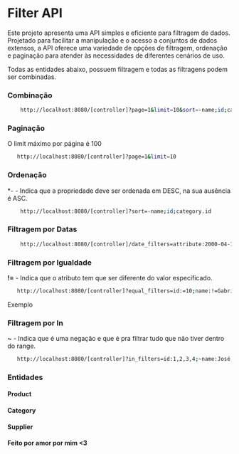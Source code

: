 # Filter API

Este projeto apresenta uma API simples e eficiente para filtragem de dados. Projetado para facilitar a manipulação e o acesso a conjuntos de dados extensos, a API oferece uma variedade de opções de filtragem, ordenação e paginação para atender às necessidades de diferentes cenários de uso.

Todas as entidades abaixo, possuem filtragem e todas as filtragens podem ser combinadas.

### Combinação

```bash
    http://localhost:8080/[controller]?page=1&limit=10&sort=-name;id;category.id&date_filters=attribute:2000-04-10to2000-04-10;attribute:2000-04-10to2000-04-10&in_filters=id:1,2,3,4;~name:José,Carlos,Maria
```

### Paginação

O limit máximo por página é 100

```bash
   http://localhost:8080/[controller]?page=1&limit=10
```

### Ordenação

**-* - Indica que  a propriedade deve ser ordenada em DESC, na sua ausência é ASC.

```bash
    http://localhost:8080/[controller]?sort=-name;id;category.id
```


### Filtragem por Datas

```bash
    http://localhost:8080/[controller]/date_filters=attribute:2000-04-10to2000-04-10;attribute:2000-04-10to2000-04-10
```


### Filtragem por Igualdade


**!=** - Indica que o atributo tem que ser diferente do valor especificado.

```bash
   http://localhost:8080/[controller]?equal_filters=id:=10;name:!=Gabriel;category.id:=1
```

Exemplo


### Filtragem por In

**~** - Indica que é uma negação e que é pra filtrar tudo que não tiver dentro do range.

```bash
   http://localhost:8080/[controller]?in_filters=id:1,2,3,4;~name:José,Carlos,Maria
```

### Entidades

#### Product

#### Category

#### Supplier

#### Feito por amor por mim <3
